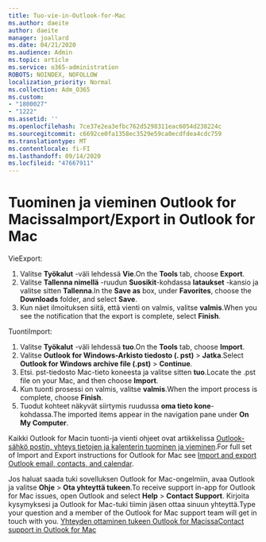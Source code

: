 ```yaml
---
title: Tuo-vie-in-Outlook-for-Mac
ms.author: daeite
author: daeite
manager: joallard
ms.date: 04/21/2020
ms.audience: Admin
ms.topic: article
ms.service: o365-administration
ROBOTS: NOINDEX, NOFOLLOW
localization_priority: Normal
ms.collection: Adm_O365
ms.custom:
- "1800027"
- "1222"
ms.assetid: ''
ms.openlocfilehash: 7ce37e2ea3efbc762d5298311eac6054d238224c
ms.sourcegitcommit: c6692ce0fa1358ec3529e59ca0ecdfdea4cdc759
ms.translationtype: MT
ms.contentlocale: fi-FI
ms.lasthandoff: 09/14/2020
ms.locfileid: "47667911"
---
```

# <a name="importexport-in-outlook-for-mac"></a><span data-ttu-id="c9b42-102">Tuominen ja vieminen Outlook for Macissa</span><span class="sxs-lookup"><span data-stu-id="c9b42-102">Import/Export in Outlook for Mac</span></span> 

<span data-ttu-id="c9b42-103">Vie</span><span class="sxs-lookup"><span data-stu-id="c9b42-103">Export:</span></span>
1. <span data-ttu-id="c9b42-104">Valitse **Työkalut** -väli lehdessä **Vie**.</span><span class="sxs-lookup"><span data-stu-id="c9b42-104">On the **Tools** tab, choose **Export**.</span></span>
2. <span data-ttu-id="c9b42-105">Valitse **Tallenna nimellä** -ruudun **Suosikit**-kohdassa **lataukset** -kansio ja valitse sitten **Tallenna**.</span><span class="sxs-lookup"><span data-stu-id="c9b42-105">In the **Save as** box, under **Favorites**, choose the **Downloads** folder, and select **Save**.</span></span>
3. <span data-ttu-id="c9b42-106">Kun näet ilmoituksen siitä, että vienti on valmis, valitse **valmis**.</span><span class="sxs-lookup"><span data-stu-id="c9b42-106">When you see the notification that the export is complete, select **Finish**.</span></span>

<span data-ttu-id="c9b42-107">Tuonti</span><span class="sxs-lookup"><span data-stu-id="c9b42-107">Import:</span></span>
1. <span data-ttu-id="c9b42-108">Valitse **Työkalut** -väli lehdessä **tuo**.</span><span class="sxs-lookup"><span data-stu-id="c9b42-108">On the **Tools** tab, choose **Import**.</span></span>
2. <span data-ttu-id="c9b42-109">Valitse **Outlook for Windows-Arkisto tiedosto (. pst)**  >  **Jatka**.</span><span class="sxs-lookup"><span data-stu-id="c9b42-109">Select **Outlook for Windows archive file (.pst)** > **Continue**.</span></span>
3. <span data-ttu-id="c9b42-110">Etsi. pst-tiedosto Mac-tieto koneesta ja valitse sitten **tuo**.</span><span class="sxs-lookup"><span data-stu-id="c9b42-110">Locate the .pst file on your Mac, and then choose **Import**.</span></span>
4. <span data-ttu-id="c9b42-111">Kun tuonti prosessi on valmis, valitse **valmis**.</span><span class="sxs-lookup"><span data-stu-id="c9b42-111">When the import process is complete, choose **Finish**.</span></span>
5. <span data-ttu-id="c9b42-112">Tuodut kohteet näkyvät siirtymis ruudussa **oma tieto kone**-kohdassa.</span><span class="sxs-lookup"><span data-stu-id="c9b42-112">The imported items appear in the navigation pane under **On My Computer**.</span></span>

<span data-ttu-id="c9b42-113">Kaikki Outlook for Macin tuonti-ja vienti ohjeet ovat artikkelissa [Outlook-sähkö postin, yhteys tietojen ja kalenterin tuominen ja vieminen](https://support.office.com/article/92577192-3881-4502-b79d-c3bbada6c8ef#ID0EAACAAA=Mac).</span><span class="sxs-lookup"><span data-stu-id="c9b42-113">For full set of Import and Export instructions for Outlook for Mac see [Import and export Outlook email, contacts, and calendar](https://support.office.com/article/92577192-3881-4502-b79d-c3bbada6c8ef#ID0EAACAAA=Mac).</span></span> 

<span data-ttu-id="c9b42-114">Jos haluat saada tuki sovelluksen Outlook for Mac-ongelmiin, avaa Outlook ja valitse **Ohje**  >  **Ota yhteyttä tukeen**.</span><span class="sxs-lookup"><span data-stu-id="c9b42-114">To receive support in-app for Outlook for Mac issues, open Outlook and select **Help** > **Contact Support**.</span></span> <span data-ttu-id="c9b42-115">Kirjoita kysymyksesi ja Outlook for Mac-tuki tiimin jäsen ottaa sinuun yhteyttä.</span><span class="sxs-lookup"><span data-stu-id="c9b42-115">Type your question and a member of the Outlook for Mac support team will get in touch with you.</span></span> [<span data-ttu-id="c9b42-116">Yhteyden ottaminen tukeen Outlook for Macissa</span><span class="sxs-lookup"><span data-stu-id="c9b42-116">Contact support in Outlook for Mac</span></span>](https://go.microsoft.com/fwlink/?linkid=2002400&clcid=0x409)